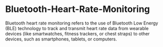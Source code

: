 # Bluetooth-Heart-Rate-Monitoring
Bluetooth heart rate monitoring refers to the use of Bluetooth Low Energy (BLE) technology to track and transmit heart rate data from wearable devices (like smartwatches, fitness trackers, or chest straps) to other devices, such as smartphones, tablets, or computers. 
